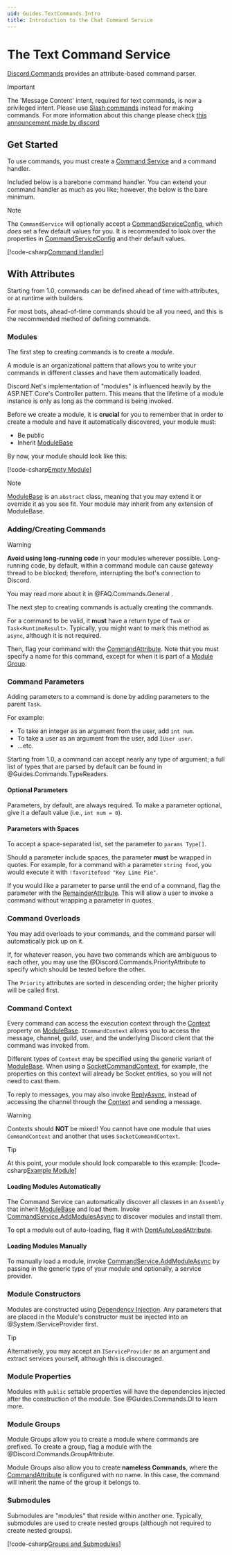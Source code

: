 ```yaml
---
uid: Guides.TextCommands.Intro
title: Introduction to the Chat Command Service
---
```


# The Text Command Service

[Discord.Commands](xref:Discord.Commands) provides an attribute-based
command parser.

> [!IMPORTANT]
> The 'Message Content' intent, required for text commands, is now a
> privileged intent. Please use [Slash commands](xref:Guides.SlashCommands.Intro)
> instead for making commands. For more information about this change
> please check [this announcement made by discord](https://support-dev.discord.com/hc/en-us/articles/4404772028055-Message-Content-Privileged-Intent-FAQ)


## Get Started

To use commands, you must create a [Command Service] and a command
handler.

Included below is a barebone command handler. You can extend your
command handler as much as you like; however, the below is the bare
minimum.

> [!NOTE]
> The `CommandService` will optionally accept a [CommandServiceConfig],
> which *does* set a few default values for you. It is recommended to
> look over the properties in [CommandServiceConfig] and their default
> values.

[!code-csharp[Command Handler](samples/intro/command_handler.cs)]

[Command Service]: xref:Discord.Commands.CommandService
[CommandServiceConfig]: xref:Discord.Commands.CommandServiceConfig

## With Attributes

Starting from 1.0, commands can be defined ahead of time with
attributes, or at runtime with builders.

For most bots, ahead-of-time commands should be all you need, and this
is the recommended method of defining commands.

### Modules

The first step to creating commands is to create a _module_.

A module is an organizational pattern that allows you to write your
commands in different classes and have them automatically loaded.

Discord.Net's implementation of "modules" is influenced heavily by the
ASP.NET Core's Controller pattern. This means that the lifetime of a
module instance is only as long as the command is being invoked.

Before we create a module, it is **crucial** for you to remember that
in order to create a module and have it automatically discovered,
your module must:

* Be public
* Inherit [ModuleBase]

By now, your module should look like this:

[!code-csharp[Empty Module](samples/intro/empty-module.cs)]

> [!NOTE]
> [ModuleBase] is an `abstract` class, meaning that you may extend it
> or override it as you see fit. Your module may inherit from any
> extension of ModuleBase.

[IoC]: https://msdn.microsoft.com/en-us/library/ff921087.aspx
[Dependency Injection]: https://msdn.microsoft.com/en-us/library/ff921152.aspx
[ModuleBase]: xref:Discord.Commands.ModuleBase`1

### Adding/Creating Commands

> [!WARNING]
> **Avoid using long-running code** in your modules wherever possible.
> Long-running code, by default, within a command module
> can cause gateway thread to be blocked; therefore, interrupting
> the bot's connection to Discord.
>
> You may read more about it in @FAQ.Commands.General .

The next step to creating commands is actually creating the commands.

For a command to be valid, it **must** have a return type of `Task`
or `Task<RuntimeResult>`. Typically, you might want to mark this
method as `async`, although it is not required.

Then, flag your command with the [CommandAttribute]. Note that you must
specify a name for this command, except for when it is part of a
[Module Group](#module-groups).

### Command Parameters

Adding parameters to a command is done by adding parameters to the
parent `Task`.

For example:

* To take an integer as an argument from the user, add `int num`.
* To take a user as an argument from the user, add `IUser user`.
* ...etc.

Starting from 1.0, a command can accept nearly any type of argument;
a full list of types that are parsed by default can
be found in @Guides.Commands.TypeReaders.

[CommandAttribute]: xref:Discord.Commands.CommandAttribute

#### Optional Parameters

Parameters, by default, are always required. To make a parameter
optional, give it a default value (i.e., `int num = 0`).

#### Parameters with Spaces

To accept a space-separated list, set the parameter to `params Type[]`.

Should a parameter include spaces, the parameter **must** be
wrapped in quotes. For example, for a command with a parameter
`string food`, you would execute it with
`!favoritefood "Key Lime Pie"`.

If you would like a parameter to parse until the end of a command,
flag the parameter with the [RemainderAttribute]. This will
allow a user to invoke a command without wrapping a
parameter in quotes.

[RemainderAttribute]: xref:Discord.Commands.RemainderAttribute

### Command Overloads

You may add overloads to your commands, and the command parser will
automatically pick up on it.

If, for whatever reason, you have two commands which are ambiguous to
each other, you may use the @Discord.Commands.PriorityAttribute to
specify which should be tested before the other.

The `Priority` attributes are sorted in descending order; the higher
priority will be called first.

### Command Context

Every command can access the execution context through the [Context]
property on [ModuleBase]. `ICommandContext` allows you to access the
message, channel, guild, user, and the underlying Discord client
that the command was invoked from.

Different types of `Context` may be specified using the generic variant
of [ModuleBase]. When using a [SocketCommandContext], for example, the
properties on this context will already be Socket entities, so you
will not need to cast them.

To reply to messages, you may also invoke [ReplyAsync], instead of
accessing the channel through the [Context] and sending a message.

> [!WARNING]
> Contexts should **NOT** be mixed! You cannot have one module that
> uses `CommandContext` and another that uses `SocketCommandContext`.

[Context]: xref:Discord.Commands.ModuleBase`1.Context
[SocketCommandContext]: xref:Discord.Commands.SocketCommandContext
[ReplyAsync]: xref:Discord.Commands.ModuleBase`1.ReplyAsync*

> [!TIP]
> At this point, your module should look comparable to this example:
> [!code-csharp[Example Module](samples/intro/module.cs)]

#### Loading Modules Automatically

The Command Service can automatically discover all classes in an
`Assembly` that inherit [ModuleBase] and load them. Invoke
[CommandService.AddModulesAsync] to discover modules and
install them.

To opt a module out of auto-loading, flag it with
[DontAutoLoadAttribute].

[DontAutoLoadAttribute]: xref:Discord.Commands.DontAutoLoadAttribute
[CommandService.AddModulesAsync]: xref:Discord.Commands.CommandService.AddModulesAsync*

#### Loading Modules Manually

To manually load a module, invoke [CommandService.AddModuleAsync] by
passing in the generic type of your module and optionally, a
service provider.

[CommandService.AddModuleAsync]: xref:Discord.Commands.CommandService.AddModuleAsync*

### Module Constructors

Modules are constructed using [Dependency Injection](xref:Guides.DI.Intro). Any parameters
that are placed in the Module's constructor must be injected into an
@System.IServiceProvider first.

> [!TIP]
> Alternatively, you may accept an
> `IServiceProvider` as an argument and extract services yourself,
> although this is discouraged.

### Module Properties

Modules with `public` settable properties will have the dependencies
injected after the construction of the module. See @Guides.Commands.DI
to learn more.

### Module Groups

Module Groups allow you to create a module where commands are
prefixed. To create a group, flag a module with the
@Discord.Commands.GroupAttribute.

Module Groups also allow you to create **nameless Commands**, where
the [CommandAttribute] is configured with no name. In this case, the
command will inherit the name of the group it belongs to.

### Submodules

Submodules are "modules" that reside within another one. Typically,
submodules are used to create nested groups (although not required to
create nested groups).

[!code-csharp[Groups and Submodules](samples/intro/groups.cs)]
